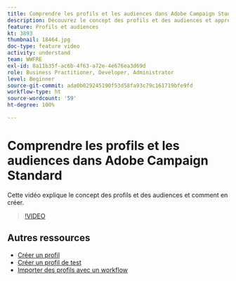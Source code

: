 ```yaml
---
title: Comprendre les profils et les audiences dans Adobe Campaign Standard
description: Découvrez le concept des profils et des audiences et apprenez à créer des profils et des audiences.
feature: Profils et audiences
kt: 3893
thumbnail: 18464.jpg
doc-type: feature video
activity: understand
team: WWFRE
exl-id: 8a11b35f-ac6b-4f63-a72e-4e676ea3d69d
role: Business Practitioner, Developer, Administrator
level: Beginner
source-git-commit: ada0b029245190f53d58fa93c79c161719bfe9fd
workflow-type: ht
source-wordcount: '59'
ht-degree: 100%

---
```


# Comprendre les profils et les audiences dans Adobe Campaign Standard

Cette vidéo explique le concept des profils et des audiences et comment en créer.

>[!VIDEO](https://video.tv.adobe.com/v/18464?quality=12)

## Autres ressources

* [Créer un profil](/help/profiles-and-audiences/creating-a-profile.md)
* [Créer un profil de test](/help/profiles-and-audiences/test-profiles.md)
* [Importer des profils avec un workflow](/help/managing-processes-and-data/importing-profiles.md)
